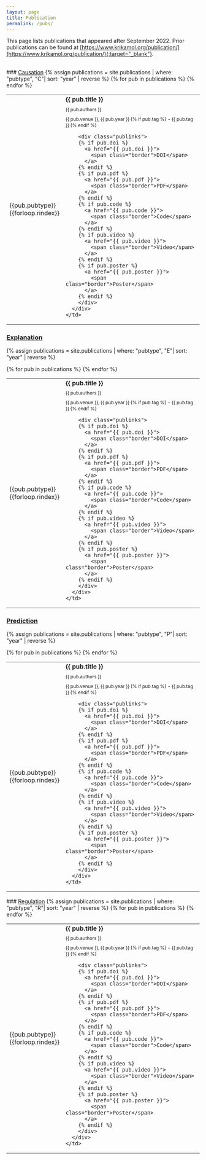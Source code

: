 ```yaml
---
layout: page
title: Publication
permalink: /pubs/
---
```


<style>
.pubitem {
  margin: 0 em 0;
  line-height: 1em;
}

.pubtitle {
  margin-bottom: 0.5em;
  line-height: 1.2em;
  font-weight: bold;
}

.pubauthors,
.pubinfo {
  font-size: 75%;
  margin-bottom: 0.75em;
}
</style>

This page lists publications that appeared after September 2022. Prior publications can be found at [https://www.krikamol.org/publication/](https://www.krikamol.org/publication/){:target="_blank"}.

<br>
### <ins>Causation</ins>
{% assign publications = site.publications | where: "pubtype", "C"| sort: "year" | reverse %}
<table>
  {% for pub in publications %}
  <tr>
    <td style="width: 2.5em;"><div class="pubbutton pub{{pub.pubtype}}">{{pub.pubtype}}{{forloop.rindex}}</div></td>
    <td>
      <div class="pubitem">  
        <div class="pubtitle">
          {{ pub.title }}
        </div>
        <div class="pubauthors">{{ pub.authors }}</div>
        <div class="pubinfo">{{ pub.venue }}, {{ pub.year }}
          {% if pub.tag %} - {{ pub.tag }} {% endif %}
        </div>
    
        <div class="publinks">
        {% if pub.doi %}
          <a href="{{ pub.doi }}">
            <span class="border">DOI</span>
          </a>
        {% endif %}
        {% if pub.pdf %}
          <a href="{{ pub.pdf }}">
            <span class="border">PDF</span>
          </a>
        {% endif %}
        {% if pub.code %}
          <a href="{{ pub.code }}">
            <span class="border">Code</span>
          </a>
        {% endif %}
        {% if pub.video %}
          <a href="{{ pub.video }}">
            <span class="border">Video</span>
          </a>
        {% endif %}
        {% if pub.poster %}
          <a href="{{ pub.poster }}">
            <span class="border">Poster</span>
          </a>
        {% endif %}
        </div>
      </div>
    </td>
  </tr>
  {% endfor %}
</table>


### <ins>Explanation</ins>
{% assign publications = site.publications | where: "pubtype", "E"| sort: "year" | reverse %}
<table>
  {% for pub in publications %}
  <tr>
    <td style="width: 2.5em;"><div class="pubbutton pub{{pub.pubtype}}">{{pub.pubtype}}{{forloop.rindex}}</div></td>
    <td>
      <div class="pubitem">  
        <div class="pubtitle">
          {{ pub.title }}
        </div>
        <div class="pubauthors">{{ pub.authors }}</div>
        <div class="pubinfo">{{ pub.venue }}, {{ pub.year }}
          {% if pub.tag %} - {{ pub.tag }} {% endif %}
        </div>
    
        <div class="publinks">
        {% if pub.doi %}
          <a href="{{ pub.doi }}">
            <span class="border">DOI</span>
          </a>
        {% endif %}
        {% if pub.pdf %}
          <a href="{{ pub.pdf }}">
            <span class="border">PDF</span>
          </a>
        {% endif %}
        {% if pub.code %}
          <a href="{{ pub.code }}">
            <span class="border">Code</span>
          </a>
        {% endif %}
        {% if pub.video %}
          <a href="{{ pub.video }}">
            <span class="border">Video</span>
          </a>
        {% endif %}
        {% if pub.poster %}
          <a href="{{ pub.poster }}">
            <span class="border">Poster</span>
          </a>
        {% endif %}
        </div>
      </div>
    </td>
  </tr>
  {% endfor %}
</table>

### <ins>Prediction</ins>
{% assign publications = site.publications | where: "pubtype", "P"| sort: "year" | reverse %}
<table>
  {% for pub in publications %}
  <tr>
    <td style="width: 2.5em;"><div class="pubbutton pub{{pub.pubtype}}">{{pub.pubtype}}{{forloop.rindex}}</div></td>
    <td>
      <div class="pubitem">  
        <div class="pubtitle">
          {{ pub.title }}
        </div>
        <div class="pubauthors">{{ pub.authors }}</div>
        <div class="pubinfo">{{ pub.venue }}, {{ pub.year }}
          {% if pub.tag %} - {{ pub.tag }} {% endif %}
        </div>
    
        <div class="publinks">
        {% if pub.doi %}
          <a href="{{ pub.doi }}">
            <span class="border">DOI</span>
          </a>
        {% endif %}
        {% if pub.pdf %}
          <a href="{{ pub.pdf }}">
            <span class="border">PDF</span>
          </a>
        {% endif %}
        {% if pub.code %}
          <a href="{{ pub.code }}">
            <span class="border">Code</span>
          </a>
        {% endif %}
        {% if pub.video %}
          <a href="{{ pub.video }}">
            <span class="border">Video</span>
          </a>
        {% endif %}
        {% if pub.poster %}
          <a href="{{ pub.poster }}">
            <span class="border">Poster</span>
          </a>
        {% endif %}
        </div>
      </div>
    </td>
  </tr>
  {% endfor %}
</table>
### <ins>Regulation</ins>
{% assign publications = site.publications | where: "pubtype", "R"| sort: "year" | reverse %}
<table>
  {% for pub in publications %}
  <tr>
    <td style="width: 2.5em;"><div class="pubbutton pub{{pub.pubtype}}">{{pub.pubtype}}{{forloop.rindex}}</div></td>
    <td>
      <div class="pubitem">  
        <div class="pubtitle">
          {{ pub.title }}
        </div>
        <div class="pubauthors">{{ pub.authors }}</div>
        <div class="pubinfo">{{ pub.venue }}, {{ pub.year }}
          {% if pub.tag %} - {{ pub.tag }} {% endif %}
        </div>
    
        <div class="publinks">
        {% if pub.doi %}
          <a href="{{ pub.doi }}">
            <span class="border">DOI</span>
          </a>
        {% endif %}
        {% if pub.pdf %}
          <a href="{{ pub.pdf }}">
            <span class="border">PDF</span>
          </a>
        {% endif %}
        {% if pub.code %}
          <a href="{{ pub.code }}">
            <span class="border">Code</span>
          </a>
        {% endif %}
        {% if pub.video %}
          <a href="{{ pub.video }}">
            <span class="border">Video</span>
          </a>
        {% endif %}
        {% if pub.poster %}
          <a href="{{ pub.poster }}">
            <span class="border">Poster</span>
          </a>
        {% endif %}
        </div>
      </div>
    </td>
  </tr>
  {% endfor %}
</table>




